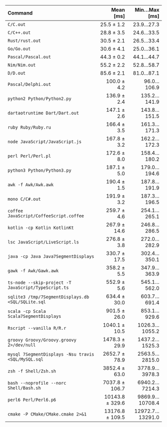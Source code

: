 | Command | Mean [ms] | Min…Max [ms] |
|:---|---:|---:|
| `C/C.out` | 25.5 ± 1.2 | 23.9…27.3 |
| `C/C++.out` | 28.8 ± 3.5 | 24.6…33.5 |
| `Rust/rust.out` | 30.5 ± 2.1 | 26.5…33.4 |
| `Go/Go.out` | 30.6 ± 4.1 | 25.0…36.1 |
| `Pascal/Pascal.out` | 44.3 ± 0.2 | 44.1…44.7 |
| `Nim/Nim.out` | 55.2 ± 2.2 | 52.8…58.7 |
| `D/D.out` | 85.6 ± 2.1 | 81.0…87.1 |
| `Pascal/Delphi.out` | 100.0 ± 4.2 | 96.0…106.9 |
| `python2 Python/Python2.py` | 136.9 ± 2.4 | 135.2…141.9 |
| `dartaotruntime Dart/Dart.out` | 147.1 ± 2.6 | 143.8…151.5 |
| `ruby Ruby/Ruby.ru` | 166.4 ± 3.5 | 161.3…171.3 |
| `node JavaScript/JavaScript.js` | 167.8 ± 3.2 | 162.2…172.3 |
| `perl Perl/Perl.pl` | 172.6 ± 8.0 | 158.4…180.2 |
| `python3 Python/Python3.py` | 187.1 ± 5.0 | 179.0…194.6 |
| `awk -f Awk/Awk.awk` | 190.4 ± 1.5 | 187.8…191.9 |
| `mono C/C#.out` | 191.9 ± 3.2 | 187.3…196.5 |
| `coffee JavaScript/CoffeeScript.coffee` | 259.7 ± 4.6 | 254.1…265.1 |
| `kotlin -cp Kotlin KotlinKt` | 267.9 ± 14.6 | 246.8…286.5 |
| `lsc JavaScript/LiveScript.ls` | 276.8 ± 3.8 | 272.0…282.9 |
| `java -cp Java Java7SegmentDisplays` | 330.7 ± 17.5 | 302.4…350.1 |
| `gawk -f Awk/Gawk.awk` | 358.2 ± 5.5 | 347.9…363.9 |
| `ts-node --skip-project -T JavaScript/TypeScript.ts` | 552.9 ± 5.6 | 545.1…562.0 |
| `sqlite3 /tmp/7SegmentDisplays.db <SQL/SQLite.sql` | 634.4 ± 30.0 | 603.7…691.4 |
| `scala -cp Scala Scala7SegmentDisplays` | 901.5 ± 26.0 | 853.1…929.6 |
| `Rscript --vanilla R/R.r` | 1040.1 ± 10.5 | 1026.3…1055.2 |
| `groovy Groovy/Groovy.groovy 2>/dev/null` | 1478.3 ± 29.9 | 1437.2…1525.3 |
| `mysql 7SegmentDisplays -Nsu travis <SQL/MySQL.sql` | 2652.7 ± 78.9 | 2563.5…2815.0 |
| `zsh -f Shell/Zsh.sh` | 3852.4 ± 63.0 | 3778.9…3978.3 |
| `bash --noprofile --norc Shell/Bash.sh` | 7037.8 ± 106.7 | 6940.2…7214.3 |
| `perl6 Perl/Perl6.p6` | 10143.8 ± 329.6 | 9869.9…10708.4 |
| `cmake -P CMake/CMake.cmake 2>&1` | 13176.8 ± 109.5 | 12972.7…13291.0 |
